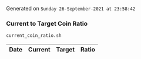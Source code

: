 Generated on `Sunday 26-September-2021 at 23:58:42`

### Current to Target Coin Ratio
`current_coin_ratio.sh`

Date|Current|Target|Ratio
---|---|---|---

